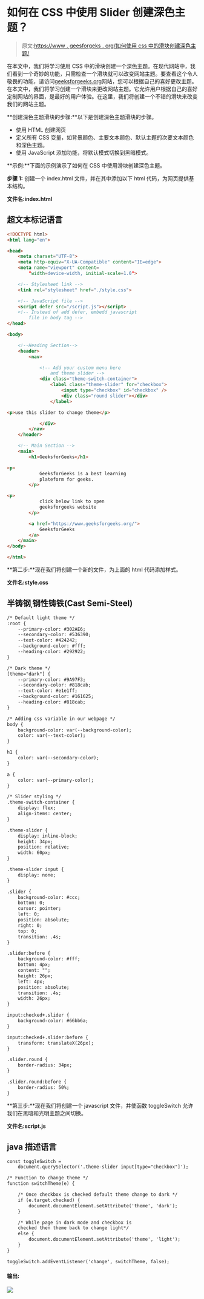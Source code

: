 # 如何在 CSS 中使用 Slider 创建深色主题？

> 原文:[https://www . geesforgeks . org/如何使用 css 中的滑块创建深色主题/](https://www.geeksforgeeks.org/how-to-create-dark-theme-using-slider-in-css/)

在本文中，我们将学习使用 CSS 中的滑块创建一个深色主题。在现代网站中，我们看到一个奇妙的功能，只需检查一个滑块就可以改变网站主题。要查看这个令人敬畏的功能，请访问[geeksforgeeks.org](https://www.geeksforgeeks.org/)网站，您可以根据自己的喜好更改主题。在本文中，我们将学习创建一个滑块来更改网站主题。它允许用户根据自己的喜好定制网站的界面，是最好的用户体验。在这里，我们将创建一个不错的滑块来改变我们的网站主题。

**创建深色主题滑块的步骤:**以下是创建深色主题滑块的步骤。

*   使用 HTML 创建网页
*   定义所有 CSS 变量，如背景颜色、主要文本颜色、默认主题的次要文本颜色和深色主题。
*   使用 JavaScript 添加功能，将默认模式切换到黑暗模式。

**示例:**下面的示例演示了如何在 CSS 中使用滑块创建深色主题。

**步骤 1:** 创建一个 index.html 文件，并在其中添加以下 html 代码，为网页提供基本结构。

**文件名:index.html**

## 超文本标记语言

```html
<!DOCTYPE html>
<html lang="en">

<head>
    <meta charset="UTF-8">
    <meta http-equiv="X-UA-Compatible" content="IE=edge">
    <meta name="viewport" content=
        "width=device-width, initial-scale=1.0">

    <!-- Stylesheet link -->
    <link rel="stylesheet" href="./style.css">

    <!-- JavaScript file -->
    <script defer src="/script.js"></script>
    <!-- Instead of add defer, embedd javascript
        file in body tag -->
</head>

<body>

    <!--Heading Section-->
    <header>
        <nav>

            <!-- Add your custom menu here
                and theme slider -->
            <div class="theme-switch-container">
                <label class="theme-slider" for="checkbox">
                    <input type="checkbox" id="checkbox" />
                    <div class="round slider"></div>
                </label>

<p>use this slider to change theme</p>

            </div>
        </nav>
    </header>

    <!-- Main Section -->
    <main>
        <h1>GeeksforGeeks</h1>

<p>
            GeeksforGeeks is a best learning
            plateform for geeks.
        </p>

<p>
            click below link to open
            geeksforgeeks website
        </p>

        <a href="https://www.geeksforgeeks.org/">
            GeeksforGeeks
        </a>
    </main>
</body>

</html>
```

**第二步:**现在我们将创建一个新的文件，为上面的 html 代码添加样式。

**文件名:style.css**

## 半铸钢ˌ钢性铸铁(Cast Semi-Steel)

```html
/* Default light theme */
:root {
    --primary-color: #302AE6;
    --secondary-color: #536390;
    --text-color: #424242;
    --background-color: #fff;
    --heading-color: #292922;
}

/* Dark theme */
[theme="dark"] {
    --primary-color: #9A97F3;
    --secondary-color: #818cab;
    --text-color: #e1e1ff;
    --background-color: #161625;
    --heading-color: #818cab;
}

/* Adding css variable in our webpage */
body {
    background-color: var(--background-color);
    color: var(--text-color);
}

h1 {
    color: var(--secondary-color);
}

a {
    color: var(--primary-color);
}

/* Slider styling */
.theme-switch-container {
    display: flex;
    align-items: center;
}

.theme-slider {
    display: inline-block;
    height: 34px;
    position: relative;
    width: 60px;
}

.theme-slider input {
    display: none;
}

.slider {
    background-color: #ccc;
    bottom: 0;
    cursor: pointer;
    left: 0;
    position: absolute;
    right: 0;
    top: 0;
    transition: .4s;
}

.slider:before {
    background-color: #fff;
    bottom: 4px;
    content: "";
    height: 26px;
    left: 4px;
    position: absolute;
    transition: .4s;
    width: 26px;
}

input:checked+.slider {
    background-color: #66bb6a;
}

input:checked+.slider:before {
    transform: translateX(26px);
}

.slider.round {
    border-radius: 34px;
}

.slider.round:before {
    border-radius: 50%;
}
```

**第三步:**现在我们将创建一个 javascript 文件，并使函数 toggleSwitch 允许我们在黑暗和光明主题之间切换。

**文件名:script.js**

## java 描述语言

```html
const toggleSwitch =
    document.querySelector('.theme-slider input[type="checkbox"]');

/* Function to change theme */
function switchTheme(e) {

    /* Once checkbox is checked default theme change to dark */
    if (e.target.checked) {
        document.documentElement.setAttribute('theme', 'dark');
    }

    /* While page in dark mode and checkbox is
    checked then theme back to change light*/
    else {
        document.documentElement.setAttribute('theme', 'light');
    }
}

toggleSwitch.addEventListener('change', switchTheme, false);
```

#### 输出:

![](img/33043a318899cfffff31ce676da526b9.png)